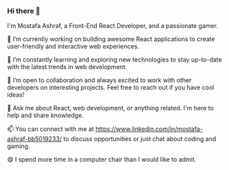 ### Hi there 👋

I'm Mostafa Ashraf, a Front-End React Developer, and a passionate gamer.

🔭 I’m currently working on building awesome React applications to create user-friendly and interactive web experiences.

🌱 I’m constantly learning and exploring new technologies to stay up-to-date with the latest trends in web development.

👯 I’m open to collaboration and always excited to work with other developers on interesting projects. Feel free to reach out if you have cool ideas!

💬 Ask me about React, web development, or anything related. I'm here to help and share knowledge.

📫 You can connect with me at https://www.linkedin.com/in/mostafa-ashraf-bb5019233/ to discuss opportunities or just chat about coding and gaming.

😄 I spend more time in a computer chair than I would like to admit.
